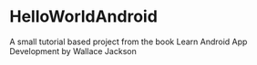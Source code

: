 # HelloWorldAndroid
A small tutorial based project from the book Learn Android App Development by Wallace Jackson
